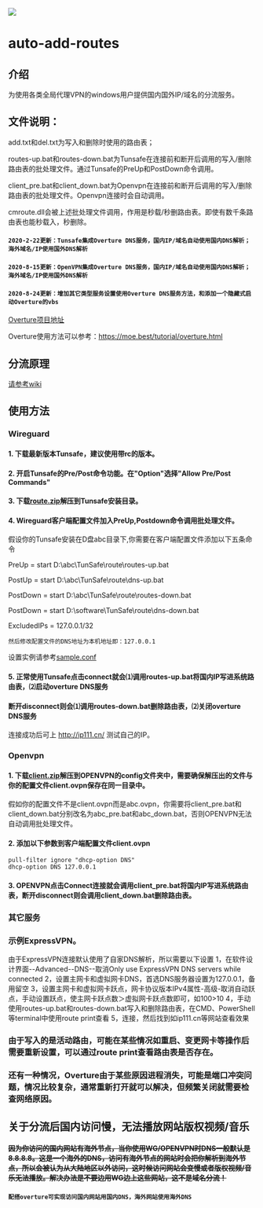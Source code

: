 ![]( https://visitor-badge.glitch.me/badge?page_id=lmc999_add_route)
# auto-add-routes

## 介绍
为使用各类全局代理VPN的windows用户提供国内国外IP/域名的分流服务。

## 文件说明：

add.txt和del.txt为写入和删除时使用的路由表；

routes-up.bat和routes-down.bat为Tunsafe在连接前和断开后调用的写入/删除路由表的批处理文件。通过Tunsafe的PreUp和PostDown命令调用。

client_pre.bat和client_down.bat为Openvpn在连接前和断开后调用的写入/删除路由表的批处理文件。Openvpn连接时会自动调用。

cmroute.dll会被上述批处理文件调用，作用是秒载/秒删路由表。即使有数千条路由表也能秒载入，秒删除。

#### `2020-2-22更新：Tunsafe集成Overture DNS服务，国内IP/域名自动使用国内DNS解析；海外域名/IP使用国外DNS解析`
#### `2020-8-15更新：OpenVPN集成Overture DNS服务，国内IP/域名自动使用国内DNS解析；海外域名/IP使用国外DNS解析`
#### `2020-8-24更新：增加其它类型服务设置使用Overture DNS服务方法，和添加一个隐藏式启动Overture的vbs`
[Overture项目地址](https://github.com/shawn1m/overture)

Overture使用方法可以参考：https://moe.best/tutorial/overture.html

## 分流原理
[请参考wiki](https://github.com/lmc999/auto-add-routes/wiki)

## 使用方法

### Wireguard
#### 1. 下载最新版本Tunsafe，建议使用带rc的版本。

#### 2. 开启Tunsafe的Pre/Post命令功能。在"Option"选择"Allow Pre/Post Commands"

#### 3. 下载[route.zip](https://raw.githubusercontent.com/lmc999/auto-add-routes/master/wireguard/route.zip)解压到Tunsafe安装目录。

#### 4. Wireguard客户端配置文件加入PreUp,Postdown命令调用批处理文件。

假设你的Tunsafe安装在D盘abc目录下,你需要在客户端配置文件添加以下五条命令

PreUp = start D:\abc\TunSafe\route\routes-up.bat

PostUp = start D:\abc\TunSafe\route\dns-up.bat

PostDown = start D:\abc\TunSafe\route\routes-down.bat

PostDown = start D:\software\TunSafe\route\dns-down.bat

ExcludedIPs = 127.0.0.1/32

`然后修改配置文件的DNS地址为本机地址即：127.0.0.1`

设置实例请参考[sample.conf](https://raw.githubusercontent.com/lmc999/auto-add-routes/master/wireguard/sample.conf)

#### 5. 正常使用Tunsafe点击connect就会⑴调用routes-up.bat将国内IP写进系统路由表，⑵启动overture DNS服务

####    断开disconnect则会⑴调用routes-down.bat删除路由表，⑵关闭overture DNS服务

连接成功后可上 http://ip111.cn/ 测试自己的IP。

### Openvpn

#### 1. 下载[client.zip](https://raw.githubusercontent.com/lmc999/auto-add-routes/master/openvpn/client.zip)解压到OPENVPN的config文件夹中，需要确保解压出的文件与你的配置文件client.ovpn保存在同一目录中。

假如你的配置文件不是client.ovpn而是abc.ovpn，你需要将client_pre.bat和client_down.bat分别改名为abc_pre.bat和abc_down.bat，否则OPENVPN无法自动调用批处理文件。

#### 2. 添加以下参数到客户端配置文件client.ovpn
    pull-filter ignore "dhcp-option DNS"
    dhcp-option DNS 127.0.0.1

#### 3. OPENVPN点击Connect连接就会调用client_pre.bat将国内IP写进系统路由表，断开disconnect则会调用client_down.bat删除路由表。

### 其它服务

### 示例ExpressVPN。
由于ExpressVPN连接默认使用了自家DNS解析，所以需要以下设置
    1，在软件设计界面--Advanced--DNS--取消Only use ExpressVPN DNS servers while connected
    2，设置主网卡和虚拟网卡DNS，首选DNS服务器设置为127.0.0.1，备用留空
    3，设置主网卡和虚拟网卡跃点，网卡协议版本IPv4属性-高级-取消自动跃点，手动设置跃点，使主网卡跃点数＞虚拟网卡跃点数即可，如100>10
    4，手动使用routes-up.bat和routes-down.bat写入和删除路由表，在CMD、PowerShell等terminal中使用route print查看
    5，连接，然后找到如ip111.cn等网站查看效果
    
### 由于写入的是活动路由，可能在某些情况如重启、变更网卡等操作后需要重新设置，可以通过route print查看路由表是否存在。
### 还有一种情况，Overture由于某些原因进程消失，可能是端口冲突问题，情况比较复杂，通常重新打开就可以解决，但频繁关闭就需要检查网络原因。
    
    
## 关于分流后国内访问慢，无法播放网站版权视频/音乐

#### ~~因为你访问的国内网站有海外节点，当你使用WG/OPENVPN时DNS一般默认是8.8.8.8。这是一个海外的DNS，访问有海外节点的网站时会把你解析到海外节点，所以会被认为从大陆地区以外访问，这时候访问网站会变慢或者版权视频/音乐无法播放。解决办法是不要边用WG边上这些网站，这不是域名分流！~~

#### `配搭overture可实现访问国内网站用国内DNS，海外网站使用海外DNS`
